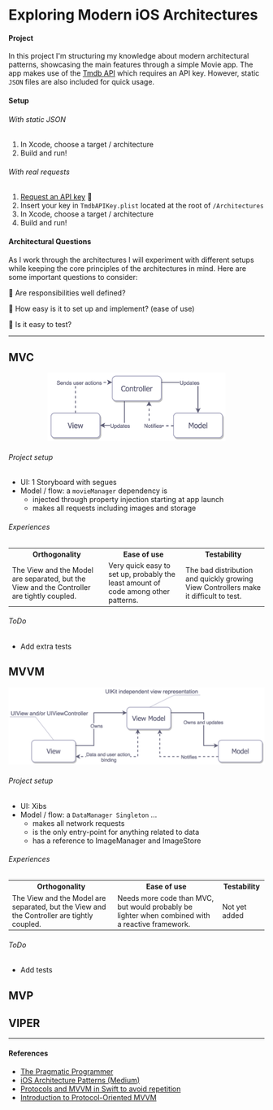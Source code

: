 # Exploring Modern iOS Architectures

#### Project
In this project I'm structuring my knowledge about modern architectural patterns,
showcasing the main features through a simple Movie app. The app makes use of
the [Tmdb API](https://www.themoviedb.org/documentation/api) which requires an API key. However, static
`JSON` files are also included for quick usage.

#### Setup

###### With static JSON
1. In Xcode, choose a target / architecture
2. Build and run!

###### With real requests
1. [Request an API key](http://https://www.themoviedb.org/faq/api) :key:
2. Insert your key in `TmdbAPIKey.plist` located at the root of `/Architectures`
3. In Xcode, choose a target / architecture
4. Build and run!

#### Architectural Questions
As I work through the architectures I will experiment with different setups while keeping the core principles of the architectures in mind. Here are some important questions to consider:

:small_blue_diamond: Are responsibilities well defined?

:small_blue_diamond: How easy is it to set up and implement? (ease of use)

:small_blue_diamond: Is it easy to test?

---

<!-- MVC BEGIN -->

## MVC
<p align = "middle">
    <img src="RepoMedia/MVC.png" alt="MVC"  width="350"/>
</p>

###### Project setup
* UI: 1 Storyboard with segues
* Model / flow: a `movieManager` dependency is
  * injected through property injection starting at app launch
  * makes all requests including images and storage

###### Experiences
<table style="width:100%">
  <tr>
    <th>Orthogonality</th>
    <th>Ease of use</th>
    <th>Testability</th>
  </tr>
  <tr>
    <td>The View and the Model are separated, but the View and the Controller are tightly coupled.</td>
    <td>Very quick easy to set up, probably the least amount of code among other patterns.</td>
    <td>The bad distribution and quickly growing View Controllers make it difficult to test.</td>
  </tr>
</table>

###### ToDo
* Add extra tests


<!-- MVVM BEGIN -->

## MVVM
<p align="middle">
    <img src="RepoMedia/MVVM.png" alt="MVC" width="550"/>
</p>

###### Project setup
* UI: Xibs
* Model / flow: a `DataManager Singleton` ...
  * makes all network requests  
  * is the only entry-point for anything related to data
  * has a reference to ImageManager and ImageStore

###### Experiences
<table style="width:100%">
  <tr>
    <th>Orthogonality</th>
    <th>Ease of use</th>
    <th>Testability</th>
  </tr>
  <tr>
    <td>The View and the Model are separated, but the View and the Controller are tightly coupled.</td>
    <td>Needs more code than MVC, but would probably be lighter when combined with a reactive framework.</td>
    <td>Not yet added</td>
  </tr>
</table>

###### ToDo
* Add tests

## MVP

## VIPER

---
#### References
* [The Pragmatic Programmer](https://pragprog.com/book/tpp/the-pragmatic-programmer)
* [iOS Architecture Patterns (Medium)](https://medium.com/ios-os-x-development/ios-architecture-patterns-ecba4c38de52)
* [Protocols and MVVM in Swift to avoid repetition](https://sudo.isl.co/swift-mvvm-protocols/)
* [Introduction to Protocol-Oriented MVVM](https://news.realm.io/news/doios-natasha-murashev-protocol-oriented-mvvm/)
